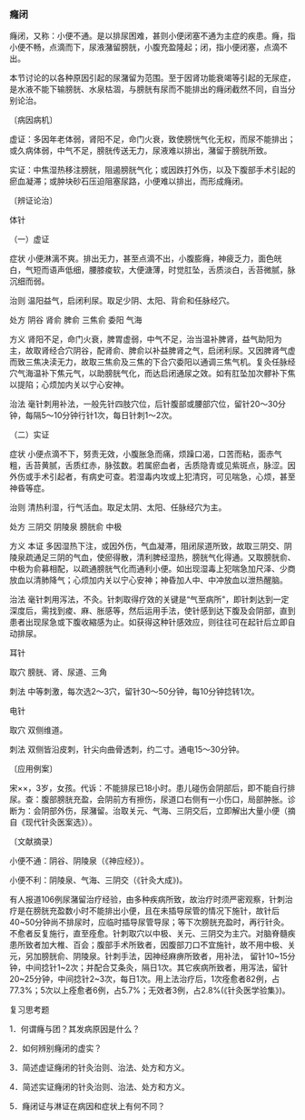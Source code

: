 ### 癃闭

癃闭，又称：小便不通。是以排尿困难，甚则小便闭塞不通为主症的疾患。癃，指小便不畅，点滴而下，尿液潴留膀胱，小腹充盈隆起；闭，指小便闭塞，点滴不出。

本节讨论的以各种原因引起的尿潴留为范围。至于因肾功能衰竭等引起的无尿症，是水液不能下输膀胱、水泉枯涸，与膀胱有尿而不能排出的癃闭截然不同，自当分别论治。

〔病因病机〕

虚证：多因年老体弱，肾阳不足，命门火衰，致使膀恍气化无权，而尿不能排出；或久病体弱，中气不足，膀胱传送无力，尿液难以排出，潴留于膀胱所致。

实证：中焦湿热移注膀胱，阻遏膀胱气化；或因跌打外伤，以及下腹部手术引起的瘀血凝滞；或肿块砂石压迫阻塞尿路，小便难以排出，而形成癃闭。

〔辨证论治〕

体针

（一）虚证

症状  小便淋漓不爽。排出无力，甚至点滴不出，小腹膨癃，神疲乏力，面色㿠白，气短而语声低细，腰膝痠软，大便溏薄，时觉肛坠，舌质淡白，舌苔微腻，脉沉细而弱。

治则  温阳益气，启闭利尿。取足少阴、太阳、背俞和任脉经穴。

处方  阴谷  肾俞  脾俞  三焦俞  委阳  气海

方义  肾阳不足，命门火衰，脾胃虚弱，中气不足，治当温补脾肾，益气助阳为主，故取肾经合穴阴谷，配肾俞、脾俞以补益脾肾之气，启闭利尿。又因脾肾气虚而致三焦决渎无力，故取三焦俞及三焦的下合穴委阳以通调三焦气机。复灸任脉经穴气海温补下焦元气，以助膀胱气化，而达启闭通尿之效。如有肛坠加次髎补下焦以提陷；心烦加内关以宁心安神。

治法  毫针刺用补法，一般先针四肢穴位，后针腹部或腰部穴位，留针20～30分钟，每隔5～10分钟行针1次，每日针刺1～2次。

（二）实证

症状  小便点滴不下，努责无效，小腹胀急而痛，烦躁口渴，口苦而粘，面赤气粗，舌苔黄腻，舌质红赤，脉弦数。若属瘀血者，舌质隐青或见紫斑点，脉涩。因外伤或手术引起者，有病史可查。若湿毒内攻或上犯清窍，可见喘急，心烦，甚至神昏等症。

治则  清热利湿，行气活血。取足太阴、太阳、任脉经穴为主。

处方  三阴交  阴陵泉  膀胱俞  中极

方义  本证  多因湿热下注，或因外伤，气血凝滞，阻闭尿道所致，故取三阴交、阴陵泉疏通足三阴的气血，使瘀得散，清利脾经湿热，膀胱气化得通。又取膀胱俞、中极为俞募相配，以疏通膀胱气化而通利小便。如出现湿毒上犯喘急加尺泽、少商放血以清肺降气；心烦加内关以宁心安神；神昏加人中、中冲放血以泄热醒脑。

治法  毫针刺用泻法，不灸。针刺取得疗效的关键是“气至病所"，即针刺达到一定深度后，需找到痠、麻、胀感等，然后运用手法，使针感到达下腹及会阴部，直到患者出现尿急或下腹收縮感为止。如获得这种针感效应，则往往可在起针后立即自动排尿。

耳针

取穴  膀胱、肾、尿道、三角

刺法  中等刺激，每次选2～3穴，留针30～50分钟，每10分钟捻转1次。

电针

取穴  双侧维道。

刺法  双侧皆沿皮刺，针尖向曲骨透刺，约二寸。通电15～30分钟。

〔应用例案〕

宋××，3岁，女孩。代诉：不能排尿已18小时。患儿碰伤会阴部后，即不能自行排尿。查：腹部膀胱充盈，会阴前方有擦伤，尿道口右侧有一小伤口，局部肿胀。诊断为：会阴部外伤，尿潴留。治取关元、气海、三阴交后，立即解出大量小便（摘自《现代针灸医案选》）。

〔文献摘录〕

小便不通：阴谷、阴陵泉（《神应经》）。

小便不利：阴陵泉、气海、三阴交（《针灸大成》)。

有人报道106例尿潴留治疗经验，由多种疾病所致，故治疗时须严密观察，针刺治疗是在膀胱充盈数小时不能排出小便，且在未插导尿管的情况下施针，故针后40~50分钟尚不排尿时，应临时插导尿管导尿；等下次膀胱充盈时，再行针灸。不愈者反复施行，直至痊愈。针刺取穴以中极、关元、三阴交为主穴。对脑脊髓疾患所致者加大椎、百会；腹部手术所致者，因腹部刀口不宜施针，故不用中极、关元，另加膀胱俞、阴陵泉。针刺手法，因神经麻痹所致者，用补法， 留针10~15分钟，中间捻针1~2次；并配合艾条灸，隔日1次。其它疾病所致者，用泻法，留针20~25分钟，中间捻针2~3次，每日1次。用上法治疗后，1次痊愈者82例，占77.3%；5次以上痊愈者6例，占5.7%；无效者3例，占2.8%(《针灸医学验集》)。

复习思考题

1．何谓癃与团？其发病原因是什么？

2．如何辨别癃闭的虚实？

3．简述虚证癃闭的针灸治则、治法、处方和方义。

4．简述实证癃闭的针灸治则、治法、处方和方义。

5．癃闭证与淋证在病因和症状上有何不同？

 
